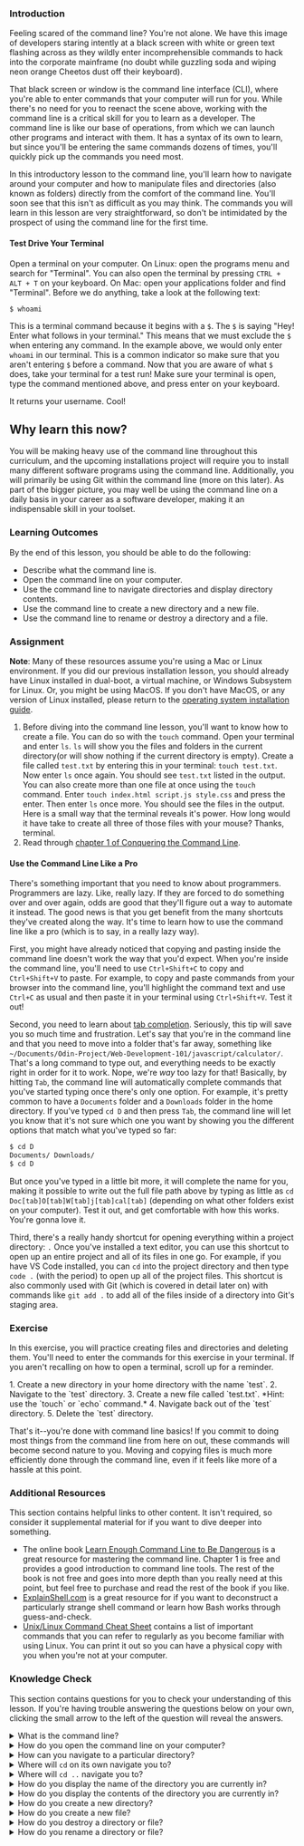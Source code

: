 ### Introduction

Feeling scared of the command line? You're not alone. We have this image of developers staring intently at a black screen with white or green text flashing across as they wildly enter incomprehensible commands to hack into the corporate mainframe (no doubt while guzzling soda and wiping neon orange Cheetos dust off their keyboard).

That black screen or window is the command line interface (CLI), where you're able to enter commands that your computer will run for you. While there's no need for you to reenact the scene above, working with the command line is a critical skill for you to learn as a developer. The command line is like our base of operations, from which we can launch other programs and interact with them. It has a syntax of its own to learn, but since you'll be entering the same commands dozens of times, you'll quickly pick up the commands you need most.

In this introductory lesson to the command line, you'll learn how to navigate around your computer and how to manipulate files and directories (also known as folders) directly from the comfort of the command line. You'll soon see that this isn't as difficult as you may think. The commands you will learn in this lesson are very straightforward, so don't be intimidated by the prospect of using the command line for the first time.

#### Test Drive Your Terminal
Open a terminal on your computer. On Linux: open the programs menu and search for "Terminal". You can also open the terminal by pressing `CTRL + ALT + T` on your keyboard. On Mac: open your applications folder and find "Terminal". Before we do anything, take a look at the following text:
``` 
$ whoami
```
This is a terminal command because it begins with a `$`. The `$` is saying "Hey! Enter what follows in your terminal." This means that we must exclude the `$` when entering any command. In the example above, we would only enter `whoami` in our terminal. This is a common indicator so make sure that you aren't entering `$` before a command. Now that you are aware of what `$` does, take your terminal for a test run! Make sure your terminal is open, type the command mentioned above, and press enter on your keyboard.

It returns your username. Cool!

## Why learn this now?

You will be making heavy use of the command line throughout this curriculum, and the upcoming installations project will require you to install many different software programs using the command line. Additionally, you will primarily be using Git within the command line (more on this later). As part of the bigger picture, you may well be using the command line on a daily basis in your career as a software developer, making it an indispensable skill in your toolset.

### Learning Outcomes
By the end of this lesson, you should be able to do the following:

- Describe what the command line is.
- Open the command line on your computer.
- Use the command line to navigate directories and display directory contents.
- Use the command line to create a new directory and a new file.
- Use the command line to rename or destroy a directory and a file.

### Assignment
**Note**: Many of these resources assume you're using a Mac or Linux environment. If you did our previous installation lesson, you should already have Linux installed in dual-boot, a virtual machine, or Windows Subsystem for Linux. Or, you might be using MacOS. If you don't have MacOS, or any version of Linux installed, please return to the [operating system installation guide](https://www.theodinproject.com/courses/web-development-101/lessons/prerequisites).

1. Before diving into the command line lesson, you'll want to know how to create a file. You can do so with the `touch` command. Open your terminal and enter `ls`. `ls` will show you the files and folders in the current directory(or will show nothing if the current directory is empty). Create a file called `test.txt` by entering this in your terminal: `touch test.txt`. Now enter `ls` once again. You should see `test.txt` listed in the output. You can also create more than one file at once using the `touch` command. Enter `touch index.html script.js style.css` and press the enter. Then enter `ls` once more. You should see the files in the output. Here is a small way that the terminal reveals it's power. How long would it have take to create all three of those files with your mouse? Thanks, terminal.
2. Read through [chapter 1 of Conquering the Command Line](http://conqueringthecommandline.com/book/basics).


#### Use the Command Line Like a Pro
There's something important that you need to know about programmers. Programmers are lazy. Like, really lazy. If they are forced to do something over and over again, odds are good that they'll figure out a way to automate it instead. The good news is that you get benefit from the many shortcuts they've created along the way. It's time to learn how to use the command line like a pro (which is to say, in a really lazy way). 

First, you might have already noticed that copying and pasting inside the command line doesn't work the way that you'd expect. When you're inside the command line, you'll need to use `Ctrl+Shift+C` to copy and `Ctrl+Shift+V` to paste. For example, to copy and paste commands from your browser into the command line, you'll highlight the command text and use `Ctrl+C` as usual and then paste it in your terminal using `Ctrl+Shift+V`. Test it out!

Second, you need to learn about [tab completion](https://en.wikipedia.org/wiki/Command-line_completion). Seriously, this tip will save you so much time and frustration. Let's say that you're in the command line and that you need to move into a folder that's far away, something like `~/Documents/Odin-Project/Web-Development-101/javascript/calculator/`. That's a long command to type out, and everything needs to be exactly right in order for it to work. Nope, we're *way* too lazy for that! Basically, by hitting `Tab`, the command line will automatically complete commands that you've started typing once there's only one option. For example, it's pretty common to have a `Documents` folder and a `Downloads` folder in the home directory. If you've typed `cd D` and then press `Tab`, the command line will let you know that it's not sure which one you want by showing you the different options that match what you've typed so far:
```bash
$ cd D
Documents/ Downloads/
$ cd D
```
But once you've typed in a little bit more, it will complete the name for you, making it possible to write out the full file path above by typing as little as `cd Doc[tab]O[tab]W[tab]j[tab]cal[tab]` (depending on what other folders exist on your computer). Test it out, and get comfortable with how this works. You're gonna love it.

Third, there's a really handy shortcut for opening everything within a project directory: `.` Once you've installed a text editor, you can use this shortcut to open up an entire project and all of its files in one go. For example, if you have VS Code installed, you can `cd` into the project directory and then type `code .` (with the period) to open up all of the project files. This shortcut is also commonly used with Git (which is covered in detail later on) with commands like `git add .` to add all of the files inside of a directory into Git's staging area.

### Exercise
In this exercise, you will practice creating files and directories and deleting them. You'll need to enter the commands for this exercise in your terminal. If you aren't recalling on how to open a terminal, scroll up for a reminder.

<div class="lesson-content__panel" markdown="1">
  1. Create a new directory in your home directory with the name `test`.
  2. Navigate to the `test` directory.
  3. Create a new file called `test.txt`. *Hint: use the `touch` or `echo` command.*
  4. Navigate back out of the `test` directory.
  5. Delete the `test` directory.
</div>

That's it--you're done with command line basics! If you commit to doing most things from the command line from here on out, these commands will become second nature to you. Moving and copying files is much more efficiently done through the command line, even if it feels like more of a hassle at this point.

### Additional Resources
This section contains helpful links to other content. It isn't required, so consider it supplemental material for if you want to dive deeper into something.

* The online book [Learn Enough Command Line to Be Dangerous](https://www.learnenough.com/command-line-tutorial) is a great resource for mastering the command line. Chapter 1 is free and provides a good introduction to command line tools. The rest of the book is not free and goes into more depth than you really need at this point, but feel free to purchase and read the rest of the book if you like.
* [ExplainShell.com](http://explainshell.com/) is a great resource for if you want to deconstruct a particularly strange shell command or learn how Bash works through guess-and-check.
* [Unix/Linux Command Cheat Sheet](https://files.fosswire.com/2007/08/fwunixref.pdf) contains a list of important commands that you can refer to regularly as you become familiar with using Linux. You can print it out so you can have a physical copy with you when you're not at your computer. 

### Knowledge Check
This section contains questions for you to check your understanding of this lesson. If you're having trouble answering the questions below on your own, clicking the small arrow to the left of the question will reveal the answers.

<details>
<summary>What is the command line?</summary>
<ul><ul>
  <li>The command line is a way to interact with the computer using specific words called "commands".</li>
</ul></ul>
</details>

<details>
<summary>How do you open the command line on your computer?</summary>
<ul><ul>
  <li>On Linux: Open the programs menu and search for "Terminal". You can also open the terminal by pressing <code>CTRL</code> + <code>ALT</code> + <code>T</code>.</li>
  <li>On Mac: Open your applications folder and find "Terminal".</li>
</ul></ul>
</details>

<details>
<summary>How can you navigate to a particular directory?</summary>
<ul><ul>
  <li>You can use the <code>cd</code> command to change directories.</li>
</ul></ul>
</details>

<details>
<summary>Where will <code>cd</code> on its own navigate you to?</summary>
<ul><ul>
  <li>On Linux and Mac, it will navigate you home.</li>
</ul></ul>
</details>

<details>
<summary>Where will <code>cd ..</code> navigate you to?</summary>
<ul><ul>
  <li>It will navigate you "up" one folder, that is, into the parent of the current directory.</li>
</ul></ul>
</details>

<details>
<summary>How do you display the name of the directory you are currently in?</summary>
<ul><ul>
  <li>On Linux and Mac, use the <code>pwd</code> (print working directory) command.</li>
</ul></ul>
</details>

<details>
<summary>How do you display the contents of the directory you are currently in?</summary>
<ul><ul>
  <li>On Linux and Mac, use the <code>ls</code> command. Use <code>ls -l</code> to display the files in a list.</li>
</ul></ul>
</details>

<details>
<summary>How do you create a new directory?</summary>
<ul><ul>
  <li>You can do this using the <code>mkdir</code> command.</li>
</ul></ul>
</details>

<details>
<summary>How do you create a new file?</summary>
<ul><ul>
  <li>On Linux and Mac, use the <code>touch</code> command, e.g., <code>touch new-file.txt</code>.</li>
</ul></ul>
</details>

<details>
<summary>How do you destroy a directory or file?</summary>
<ul><ul>
  <li>On Linux and Mac, use the <code>rm</code> command. To destroy folders, use <code>rm -r</code> or <code>rmdir</code>.</li>
</ul></ul>
</details>

<details>
<summary>How do you rename a directory or file?</summary>
<ul><ul>
  <li>On Linux and Mac, use the <code>mv</code> command, e.g., <code>mv folder/old-file.txt folder/new-file.txt</code>.</li>
</ul></ul>
</details>
